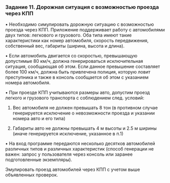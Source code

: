 ### Задание 11. Дорожная ситуация с возможностью проезда через КПП
• Необходимо симулировать дорожную ситуацию с возможностью проезда через КПП. Приложение поддерживает работу с автомобилями двух типов: легкового и грузового. Оба типа имеют такие характеристики как номер автомобиля, скорость передвижения, собственный вес, габариты (ширина, высота и длина).

• Если автомобиль двигается со скоростью, превышающую допустимые 80 км/ч, должна генерироваться исключительная ситуация, сообщающая об этом. Если данное превышение составляет более 100 км/ч, должна быть привлечена полиция, которую ловит преступника и также в консоль сообщается об этом с указанием номера автомобиля.

• При проезде КПП учитываются размеры авто, допустим проезд легкого и грузового транспорта с соблюдением след. условий:

 1. Вес автомобиля не должен превышать 8 тон (в противном случае генерируется исключение о невозможности проезда и указании номера авто и его типа)

 2. Габариты авто не должны превышать 4 м высоты и 2.5 м ширины (иначе генерируется исключение, указанное в п.1)

• На вход программе передаются несколько десятков автомобилей различных типов и различных характеристик (способ генерации не важен: запрос у пользователя через консоль или заранее подготовленные экземпляры). 

Эмулировать проезд автомобилей через КПП с учетом выше объявленных проверок.
